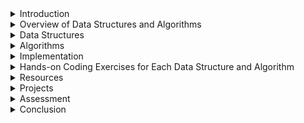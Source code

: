 <details>
<summary>Introduction</summary>

# Introduction to Data Structures and Algorithms

## Overview

Data structures and algorithms are fundamental concepts in computer science and programming. They are the building blocks that enable efficient problem-solving and form the backbone of software engineering. Understanding these concepts is crucial for any aspiring programmer or computer scientist.

### What are Data Structures?

Data structures are specialized formats for organizing, storing, and manipulating data in a computer so that it can be used efficiently. They define the way data is arranged and accessed in memory. Each data structure has its own set of operations that can be performed on the data it stores.

#### Importance of Data Structures:

- **Efficiency:** Properly chosen data structures can significantly improve the efficiency of algorithms.
- **Organization:** They provide a systematic way to organize and manage data.
- **Abstraction:** Data structures abstract complex data organization, making it easier for programmers to work with data.

### What are Algorithms?

Algorithms are step-by-step procedures or formulas for solving problems. They describe how to perform a specific task or solve a particular problem. Algorithms operate on data structures, manipulating the data contained within them to produce a desired result.

#### Characteristics of Algorithms:

- **Correctness:** Algorithms must produce the correct output for all possible input.
- **Efficiency:** They should solve problems in a timely manner, using minimal resources.
- **Finiteness:** Algorithms must terminate after a finite number of steps.
- **Determinism:** For a given input, algorithms should produce the same output every time.

## Importance of Learning Data Structures and Algorithms

Understanding data structures and algorithms is essential for several reasons:

1. **Problem Solving:** Data structures and algorithms provide the tools necessary to solve complex computational problems efficiently.

2. **Optimization:** Knowledge of data structures and algorithms allows programmers to optimize their code for better performance.

3. **Scalability:** Efficient algorithms and data structures are critical for handling large-scale data and building scalable applications.

4. **Foundation for Advanced Concepts:** Many advanced topics in computer science, such as machine learning, cryptography, and artificial intelligence, rely on a solid understanding of data structures and algorithms.

## Topics Covered in this Course

In this course, we will cover the following data structures and algorithms:

- **Arrays**
- **Linked Lists**
- **Trees**
- **Matrices**
- **Graphs**

For each data structure, we will explore its properties, operations, and common algorithms associated with it.

## Conclusion

Data structures and algorithms are the bedrock of computer science and programming. By mastering these concepts, you will become a more proficient programmer capable of tackling a wide range of problems efficiently.



# Importance and Applications of Data Structures and Algorithms

## Importance

Data structures and algorithms are fundamental concepts in computer science and programming. They serve as the foundation upon which efficient and scalable software solutions are built. Understanding their importance is crucial for any aspiring programmer. Here's why:

### 1. Problem Solving Efficiency

Data structures and algorithms enable programmers to tackle complex problems efficiently. By choosing the appropriate data structure and algorithm, developers can optimize their solutions for better performance.

### 2. Resource Utilization

Efficient algorithms and data structures ensure optimal utilization of computational resources such as memory and processing power. This is particularly important when dealing with large-scale applications and big data.

### 3. Scalability

Scalability is a key consideration in modern software development. Well-designed data structures and algorithms allow applications to scale gracefully, handling increasing amounts of data and user traffic without sacrificing performance.

### 4. Foundation for Advanced Concepts

Many advanced topics in computer science, including machine learning, artificial intelligence, and cryptography, rely heavily on a strong understanding of data structures and algorithms. Mastering these fundamentals opens doors to exploring more complex and specialized areas of technology.

## Applications

Data structures and algorithms find applications in various domains across the tech industry. Here are some common applications:

### 1. Web Development

In web development, data structures such as arrays, linked lists, and trees are used to store and manipulate user data, manage sessions, and optimize search algorithms.

### 2. Software Engineering

In software engineering, data structures and algorithms play a crucial role in designing efficient algorithms for tasks such as sorting, searching, and graph traversal. They are also essential for building data-intensive applications like databases and file systems.

### 3. Game Development

In game development, data structures and algorithms are used for tasks such as collision detection, pathfinding, and game state management. Efficient algorithms are essential for maintaining smooth gameplay and immersive user experiences.

### 4. Data Science and Analytics

In data science and analytics, data structures such as arrays and matrices are used for storing and processing large datasets. Algorithms for statistical analysis, machine learning, and data visualization heavily rely on efficient data structures and algorithms.

### 5. Networking and Systems Programming

In networking and systems programming, data structures and algorithms are used for tasks such as packet routing, congestion control, and network optimization. Efficient algorithms are essential for maintaining reliable and high-performance network infrastructures.

## Conclusion

Data structures and algorithms are the building blocks of modern software development. They enable programmers to solve complex problems efficiently and build scalable and robust applications across various domains. As a beginner programmer, mastering these fundamentals will lay a solid foundation for your career in technology.


</details>

<details>
<summary>Overview of Data Structures and Algorithms</summary>

- Importance and Applications
</details>

<details>
<summary>Data Structures</summary>

1. Arrays
    
    # Array

An array is a collection of elements, each identified by an index or key. It is one of the simplest and most widely used data structures. Arrays offer efficient random access to elements based on their indices.

## Basic Operations:

### 1. Accessing Elements:
   - Accessing an element in an array is done by directly referencing its index.
   - Example: `array[index]`

### 2. Insertion:
   - Inserting an element into an array involves shifting existing elements to accommodate the new element.
   - It can be done at the beginning, middle, or end of the array.
   - Example: `array.insert(index, element)`

### 3. Deletion:
   - Deleting an element from an array involves shifting the subsequent elements to fill the gap.
   - Example: `array.pop(index)`

### 4. Updating:
   - Updating an element in an array means modifying the value of an existing element at a specific index.
   - Example: `array[index] = new_value`

### 5. Traversal:
   - Traversing an array means visiting each element of the array one by one.
   - This can be done using loops such as for loop or while loop.


    [Dynamic Arrays] (https://)
    [Multi-dimensional Arrays] (https://)
    
2. Linked Lists
    - Singly Linked Lists
    - Doubly Linked Lists
    - Circular Linked Lists
    - Comparison with Arrays
3. Trees
    - Binary Trees
    - Binary Search Trees (BST)
    - AVL Trees (Balanced BST)
    - Tree Traversal Algorithms (Inorder, Preorder, Postorder)
    - Tree Applications (e.g., Expression Trees)
4. Graphs
    - Introduction to Graphs
    - Representations (Adjacency Matrix, Adjacency List)
    - Traversal Algorithms (BFS, DFS)
    - Shortest Path Algorithms (Dijkstra's, Bellman-Ford)
5. Matrices
    - Basic Operations
    - Sparse Matrices
    - Applications (e.g., Image Processing)
</details>

<details>
<summary>Algorithms</summary>

1. Sorting Algorithms
    - Bubble Sort
    - Selection Sort
    - Insertion Sort
    - Merge Sort
    - Quick Sort
2. Searching Algorithms
    - Linear Search
    - Binary Search
3. Graph Algorithms
    - Depth-First Search (DFS)
    - Breadth-First Search (BFS)
    - Shortest Path Algorithms (Dijkstra's, Bellman-Ford)
4. Dynamic Programming
    - Introduction and Basics
    - Fibonacci Series
    - Knapsack Problem
</details>

<details>
<summary>Implementation</summary>

Implementing Data Structures and Algorithms in a Language of Choice (e.g., Python, Java, C++)
</details>

<details>
<summary>Hands-on Coding Exercises for Each Data Structure and Algorithm</summary>

- Additional Topics (Optional)
    - Hash Tables
    - Heaps and Priority Queues
    - Disjoint Set Union (Union Find)
    - Trie
    - Red-Black Trees
    - Advanced Graph Algorithms (Minimum Spanning Trees, Network Flow)
</details>

<details>
<summary>Resources</summary>

- Textbooks
- Online Courses and Tutorials
- Coding Practice Platforms (e.g., LeetCode, HackerRank)
- Interactive Visualizations for Data Structures and Algorithms
</details>

<details>
<summary>Projects</summary>

- Building Simple Applications Using Data Structures and Algorithms (e.g., a simple text editor using a linked list)
- Solving Real-world Problems (e.g., finding shortest routes on a map)
</details>

<details>
<summary>Assessment</summary>

- Regular Quizzes
- Coding Assignments
- Final Project
</details>

<details>
<summary>Conclusion</summary>

- Recap of Key Concepts
- Importance of Continued Practice and Learning
- Resources for Further Study

Make sure to balance theory with practical coding exercises and real-world applications. Encourage students to experiment with implementations, as hands-on experience is crucial for understanding these concepts effectively. Good luck with your teaching!
</details>
